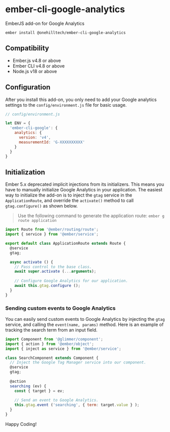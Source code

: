 # ember-cli-google-analytics

EmberJS add-on for Google Analytics

    ember install @onehilltech/ember-cli-google-analytics

## Compatibility

* Ember.js v4.8 or above
* Ember CLI v4.8 or above
* Node.js v18 or above

## Configuration

After you install this add-on, you only need to add your Google analytics settings
to the `config/environment.js` file for basic usage.

```javascript
// config/environment.js

let ENV = {
  'ember-cli-google': {
    analytics: {
      version: 'v4',
      measurementId: 'G-XXXXXXXXXX'
    }
  }
}
```

## Initialization

Ember 5.x deprecated implicit injections from its initializers. This means you have
to manually initialize Google Analytics in your application. The easiest way to initialize
the add-on is to inject the `gtag` service in the `ApplicationRoute`, and override the
`activate()` method to call `gtag.configure()` as shown below.

> Use the following command to generate the application route: `ember g route application`

```javascript
import Route from '@ember/routing/route';
import { service } from '@ember/service';

export default class ApplicationRoute extends Route {
  @service
  gtag;

  async activate () {
    // Pass control to the base class.
    await super.activate (...arguments);
    
    // Configure Google Analytics for our application.
    await this.gtag.configure ();
  }
}
```

### Sending custom events to Google Analytics

You can easily send custom events to Google Analytics by injecting the `gtag` service, and
calling the `event(name, params)` method. Here is an example of tracking the search term from an input
field.

```javascript
import Component from '@glimmer/component';
import { action } from '@ember/object';
import { inject as service } from '@ember/service';

class SearchComponent extends Component {
  // Inject the Google Tag Manager service into our component.
  @service
  gtag;
  
  @action
  searching (ev) {
    const { target } = ev;
    
    // Send an event to Google Analytics.
    this.gtag.event ('searching', { term: target.value } );
  }
}
```

Happy Coding!


